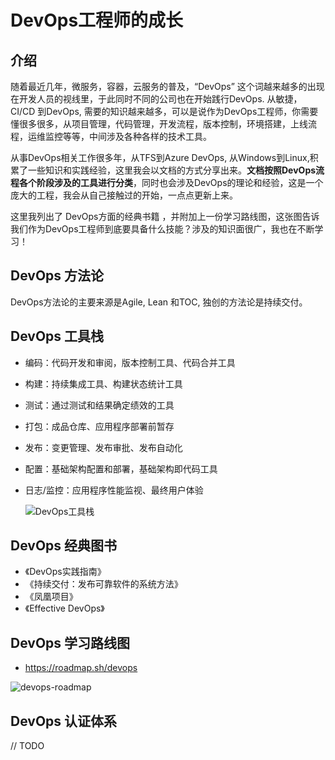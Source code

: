# DevOps工程师的成长

## 介绍

随着最近几年，微服务，容器，云服务的普及，“DevOps” 这个词越来越多的出现在开发人员的视线里，于此同时不同的公司也在开始践行DevOps. 从敏捷，CI/CD 到DevOps, 需要的知识越来越多，可以是说作为DevOps工程师，你需要懂很多很多，从项目管理，代码管理，开发流程，版本控制，环境搭建，上线流程，运维监控等等，中间涉及各种各样的技术工具。

从事DevOps相关工作很多年，从TFS到Azure DevOps, 从Windows到Linux,积累了一些知识和实践经验，这里我会以文档的方式分享出来。**文档按照DevOps流程各个阶段涉及的工具进行分类**，同时也会涉及DevOps的理论和经验，这是一个庞大的工程，我会从自己接触过的开始，一点点更新上来。

这里我列出了 DevOps方面的经典书籍 ，并附加上一份学习路线图，这张图告诉我们作为DevOps工程师到底要具备什么技能？涉及的知识面很广，我也在不断学习！

## DevOps 方法论

DevOps方法论的主要来源是Agile, Lean 和TOC, 独创的方法论是持续交付。

## DevOps 工具栈

- 编码：代码开发和审阅，版本控制工具、代码合并工具

- 构建：持续集成工具、构建状态统计工具

- 测试：通过测试和结果确定绩效的工具

- 打包：成品仓库、应用程序部署前暂存

- 发布：变更管理、发布审批、发布自动化

- 配置：基础架构配置和部署，基础架构即代码工具

- 日志/监控：应用程序性能监视、最终用户体验

  ![DevOps工具栈](https://gitee.com/owen2016/pic-hub/raw/master/material/DevOps-Tools-1.jpg)

## DevOps 经典图书

- 《DevOps实践指南》
- 《持续交付：发布可靠软件的系统方法》
- 《凤凰项目》
- 《Effective DevOps》

## DevOps 学习路线图

- <https://roadmap.sh/devops>

![devops-roadmap](https://gitee.com/owen2016/pic-hub/raw/master/pics/20201020001011.png)

## DevOps 认证体系

// TODO
